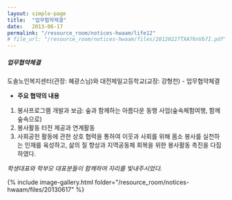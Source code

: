 ```yaml
---
layout: simple-page
title:  "업무협약체결"
date:   2013-06-17
permalink: "/resource_room/notices-hwaam/life12"
# file_url: "/resource_room/notices-hwaam/files/20120227TXA76nVb7I.pdf"
---
```


##### **업무협약체결** 

도솔노인복지센터(관장: 혜광스님)와 대전제일고등학교(교장: 강형천) - 업무협약체결
 
* **주요 협약의 내용**
1. 봉사프로그램 개발과 보급: 숲과 함께하는 아름다운 동행 사업(숲속체험여행, 함께 숲속으로)
2. 봉사활동 터전 제공과 연계활동
3. 사회공헌 활동에 관한 상호 협력을 통하여 이웃과 사회를 위해 몸소 봉사를 실천하는 인재를 육성하고, 삶의 질 향상과 지역공동체 회복을 위한 봉사활동 촉진을 다짐하였다.

*학생대표와 학부모 대표분들이 함께하여 자리를 빛내주시었다.*

{% include image-gallery.html folder="/resource_room/notices-hwaam/files/20130617" %}

